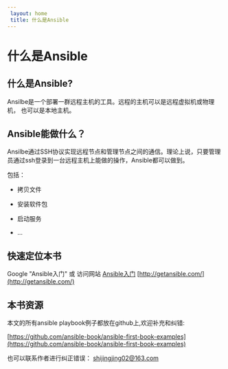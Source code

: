 ```yaml
---
 layout: home
 title: 什么是Ansible
---
```


# 什么是Ansible

## 什么是Ansible?

Ansilbe是一个部署一群远程主机的工具。远程的主机可以是远程虚拟机或物理机， 也可以是本地主机。

## Ansible能做什么？

Ansilbe通过SSH协议实现远程节点和管理节点之间的通信。理论上说，只要管理员通过ssh登录到一台远程主机上能做的操作，Ansible都可以做到。

包括：

* 拷贝文件
* 安装软件包
* 启动服务

* ...

## 快速定位本书

Google "Ansible入门" 或 访问网站 [Ansible入门](http://getansible.com/) [http://getansible.com/](http://getansible.com/)

## 本书资源

本文的所有ansible playbook例子都放在github上,欢迎补充和纠错:

[https://github.com/ansible-book/ansible-first-book-examples](https://github.com/ansible-book/ansible-first-book-examples)

也可以联系作者进行纠正错误： shijingjing02@163.com

